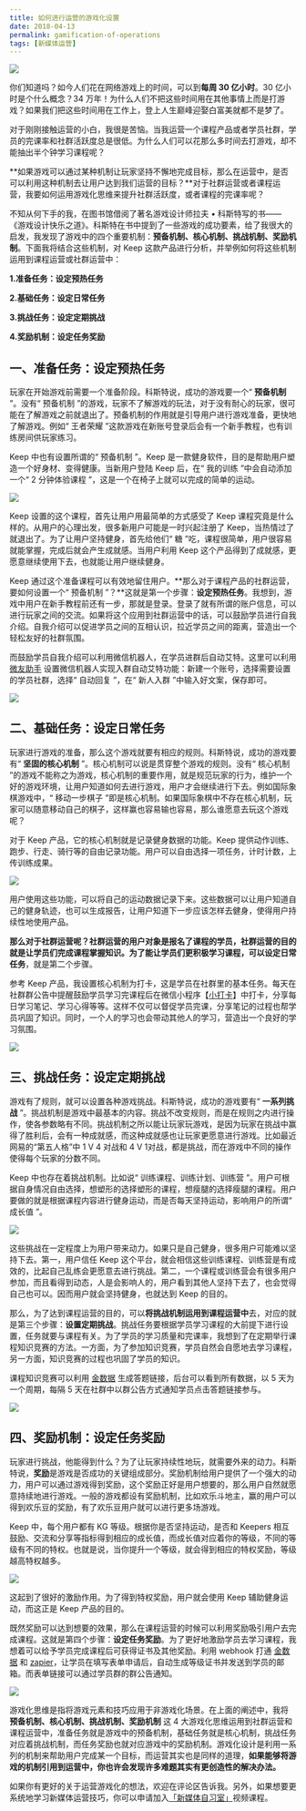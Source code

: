 ```yaml
---
title: 如何进行运营的游戏化设置
date: 2018-04-13
permalink: gamification-of-operations
tags: [新媒体运营]
---
```


![](http://cdn.bpteach.com/18-4-17/48949771.jpg)

你们知道吗？如今人们花在网络游戏上的时间，可以到**每周 30 亿小时**。30 亿小时是个什么概念？34 万年！为什么人们不把这些时间用在其他事情上而是打游戏？如果我们把这些时间用在工作上，登上人生巅峰迎娶白富美就都不是梦了。

对于刚刚接触运营的小白，我很是苦恼。当我运营一个课程产品或者学员社群，学员的完课率和社群活跃度总是很低。为什么人们可以花那么多时间去打游戏，却不能抽出半个钟学习课程呢？

**如果游戏可以通过某种机制让玩家坚持不懈地完成目标，那么在运营中，是否可以利用这种机制去让用户达到我们运营的目标？**对于社群运营或者课程运营，我要如何运用游戏化思维来提升社群活跃度，或者课程的完课率呢？

不知从何下手的我，在图书馆借阅了著名游戏设计师拉夫 • 科斯特写的书——《游戏设计快乐之道》。科斯特在书中提到了一些游戏的成功要素，给了我很大的启发，我发现了游戏中的四个重要机制：**预备机制、核心机制、挑战机制、奖励机制**。下面我将结合这些机制，对 Keep 这款产品进行分析，并举例如何将这些机制运用到课程运营或社群运营中：

**1.准备任务：设定预热任务**

**2.基础任务：设定日常任务**

**3.挑战任务：设定定期挑战**

**4.奖励机制：设定任务奖励**

## 一、准备任务：设定预热任务

玩家在开始游戏前需要一个准备阶段。科斯特说，成功的游戏要一个“ **预备机制** ”。没有“ 预备机制 ”的游戏，玩家不了解游戏的玩法，对于没有耐心的玩家，很可能在了解游戏之前就退出了。预备机制的作用就是引导用户进行游戏准备，更快地了解游戏。例如“ 王者荣耀 ”这款游戏在新账号登录后会有一个新手教程，也有训练房间供玩家练习。

Keep 中也有设置所谓的“ 预备机制 ”。Keep 是一款健身软件，目的是帮助用户塑造一个好身材、变得健康。当新用户登陆 Keep 后，在“ 我的训练 ”中会自动添加一个“ 2 分钟体验课程 ”，这是一个在椅子上就可以完成的简单的运动。

![](http://cdn.bpteach.com/18-4-16/12091954.jpg)

Keep 设置的这个课程，首先让用户用最简单的方式感受了 Keep 课程究竟是什么样的。从用户的心理出发，很多新用户可能是一时兴起注册了 Keep，当热情过了就退出了。为了让用户坚持健身，首先给他们“ 糖 ”吃，课程很简单，用户很容易就能掌握，完成后就会产生成就感。当用户利用 Keep 这个产品得到了成就感，更愿意继续使用下去，也就能让用户继续健身。

Keep 通过这个准备课程可以有效地留住用户。**那么对于课程产品的社群运营，要如何设置一个“ 预备机制 ”？**这就是第一个步骤：**设定预热任务**。我想到，游戏中用户在新手教程前还有一步，那就是登录。登录了就有所谓的账户信息，可以进行玩家之间的交流。如果将这个应用到社群运营中的话，可以鼓励学员进行自我介绍。自我介绍可以促进学员之间的互相认识，拉近学员之间的距离，营造出一个轻松友好的社群氛围。

而鼓励学员自我介绍可以利用微信机器人，在学员进群后自动艾特。这里可以利用 [微友助手](https://www.weiyoubot.com/) 设置微信机器人实现入群自动艾特功能：新建一个账号，选择需要设置的学员社群，选择“ 自动回复 ”，在“ 新人入群 ”中输入好文案，保存即可。

![](http://cdn.bpteach.com/18-4-16/93452524.jpg)

## 二、基础任务：设定日常任务

玩家进行游戏的准备，那么这个游戏就要有相应的规则。科斯特说，成功的游戏要有“ **坚固的核心机制** ”。核心机制可以说是贯穿整个游戏的规则。没有“ 核心机制 ”的游戏不能称之为游戏，核心机制的重要作用，就是规范玩家的行为，维护一个好的游戏环境，让用户知道如何去进行游戏，用户才会继续进行下去。例如国际象棋游戏中，“ 移动一步棋子 ”即是核心机制。如果国际象棋中不存在核心机制，玩家可以随意移动自己的棋子，这样赢也容易输也容易，那么谁愿意去玩这个游戏呢？

对于 Keep 产品，它的核心机制就是记录健身数据的功能。Keep 提供动作训练、跑步、行走、骑行等的自由记录功能。用户可以自由选择一项任务，计时计数，上传训练成果。

![](http://cdn.bpteach.com/18-4-16/71189619.jpg)


用户使用这些功能，可以将自己的运动数据记录下来。这些数据可以让用户知道自己的健身轨迹，也可以生成报告，让用户知道下一步应该怎样去健身，使得用户持续性地使用产品。

**那么对于社群运营呢？**社群运营的用户对象是报名了课程的学员，社群运营的目的就是让学员们完成课程掌握知识。为了能让学员们更积极学习课程，可以**设定日常任务**，就是第二个步骤。

参考 Keep 产品，我设置核心机制为打卡，这是学员在社群里的基本任务。每天在社群群公告中提醒鼓励学员学习完课程后在微信小程序【[小打卡](https://minapp.com/miniapp/1516/)】中打卡，分享每日学习笔记、学习心得等等。这样不仅可以督促学员完课，分享笔记的过程也帮学员巩固了知识。同时，一个人的学习也会带动其他人的学习，营造出一个良好的学习氛围。

![](http://cdn.bpteach.com/18-4-16/50770523.jpg)

## 三、挑战任务：设定定期挑战

游戏有了规则，就可以设置各种游戏挑战。科斯特说，成功的游戏要有“ **一系列挑战** ”。挑战机制是游戏中最基本的内容。挑战不改变规则，而是在规则之内进行操作，使各参数略有不同。挑战机制之所以能让玩家玩游戏，是因为玩家在挑战中赢得了胜利后，会有一种成就感，而这种成就感也让玩家更愿意进行游戏。比如最近网易的“第五人格”中 1 V 4 对战和 4 V 1对战，都是挑战，而在游戏中不同的操作使得每个玩家的分数不同。

Keep 中也存在着挑战机制。比如说“ 训练课程、训练计划、训练营 ”。用户可根据自身情况自由选择，想塑形的选择塑形的课程，想瘦腿的选择瘦腿的课程。用户要做的就是根据课程内容进行健身运动，而是否每天坚持运动，影响用户的所谓“ 成长值 ”。

![](http://cdn.bpteach.com/18-4-16/5974444.jpg)

这些挑战在一定程度上为用户带来动力。如果只是自己健身，很多用户可能难以坚持下去。第一，用户信任 Keep 这个平台，就会相信这些训练课程、训练营是有成效的，比起自己乱练会更愿意去进行挑战。第二，一个课程或训练营会有很多用户参加，而且看得到动态，人是会影响人的，用户看到其他人坚持下去了，也会觉得自己也可以。因而用户就会坚持健身，也就达到 Keep 的目的。

那么，为了达到课程运营的目的，可以**将挑战机制运用到课程运营中**去，对应的就是第三个步骤：**设置定期挑战**。挑战任务要根据学员学习课程的大前提下进行设置，任务就要与课程有关。为了学员的学习质量和完课率，我想到了在定期举行课程知识竞赛的方法。一方面，为了参加知识竞赛，学员自然会自愿地去学习课程，另一方面，知识竞赛的过程也巩固了学员的知识。

课程知识竞赛可以利用 [金数据](https://jinshuju.net/) 生成答题链接，后台可以看到所有数据，以 5 天为一个周期，每隔 5 天在社群中以群公告方式通知学员点击答题链接参与。

![](http://cdn.bpteach.com/18-4-16/64687518.jpg)

## 四、奖励机制：设定任务奖励

玩家进行挑战，他能得到什么？为了让玩家持续性地玩，就需要外来的动力。科斯特说，**奖励**是游戏是否成功的关键组成部分。奖励机制给用户提供了一个强大的动力，用户可以通过游戏得到奖励，这个奖励正好是用户想要的，那么用户自然就愿意持续地进行游戏。一般的游戏都设有奖励机制，比如欢乐斗地主，赢的用户可以得到欢乐豆的奖励，有了欢乐豆用户就可以进行更多场游戏。

Keep 中，每个用户都有 KG 等级。根据你是否坚持运动，是否和 Keepers 相互鼓励、交流和分享等指标得到相应的成长值，而成长值对应着你的等级，不同的等级有不同的特权。也就是说，当你提升一个等级，就会得到相应的特权奖励，等级越高特权越多。

![](http://cdn.bpteach.com/18-4-16/25007419.jpg)

这起到了很好的激励作用。为了得到特权奖励，用户就会使用 Keep 辅助健身运动，而这正是 Keep 产品的目的。

既然奖励可以达到想要的效果，那么在课程运营的时候可以利用奖励吸引用户去完成课程。这就是第四个步骤：**设定任务奖励**。为了更好地激励学员去学习课程，我想着可以给予学员完成课程后可获得证书及其他奖励。利用 webhook 打通 [金数据](https://jinshuju.net/) 和 [zapier](https://zapier.com)，让学员在填写表单申请后，自动生成等级证书并发送到学员的邮箱。而表单链接可以通过学员群的群公告通知。

![](http://cdn.bpteach.com/18-4-16/30716014.jpg)

游戏化思维是指将游戏元素和技巧应用于非游戏化场景。在上面的阐述中，我将 **预备机制、核心机制、挑战机制、奖励机制** 这 4 大游戏化思维运用到社群运营和课程运营中，准备任务就是游戏中的预备机制，基础任务就是核心机制，挑战任务对应着挑战机制，而任务奖励也就对应游戏中的奖励机制。游戏化设计是利用一系列的机制来帮助用户完成某一个目标，而运营其实也是同样的道理，**如果能够将游戏的机制引用到运营中，你也许会发现许多难题其实有更创造性的解决办法。**

如果你有更好的关于运营游戏化的想法，欢迎在评论区告诉我。另外，如果想要更系统地学习新媒体运营技巧，你可以申请加入[「新媒体自习室」](http://learn.bpteach.com/course/100?utm_source=bpteach.com&utm_medium=referral&utm_campaign=mkg102-yyd&utm_term=gamification-of-community-operations&utm_content=textlink)视频课程。